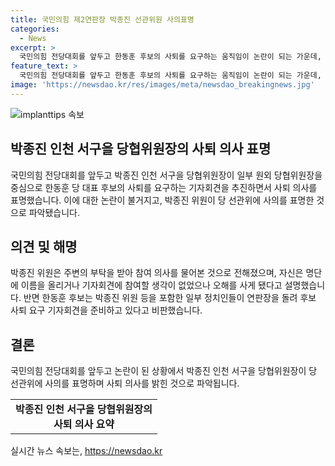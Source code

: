 ```yaml
---
title: 국민의힘 제2연판장 박종진 선관위원 사의표명
categories:
  - News
excerpt: >
  국민의힘 전당대회를 앞두고 한동훈 후보의 사퇴를 요구하는 움직임이 논란이 되는 가운데, 박종진 인천 서구을 당협위원장이 자신의 당 선거관리위원직 사의를 표명했습니다. 박종진 위원은 오해를 산 부분이 있어 책임을 지는 게 옳다며 거취를 선관위에 맡기겠다고 밝혔으며, 자신이 사퇴 의사를 밝힌 것으로 파악됐습니다. 이에 앞서 한동훈 후보는 이러한 움직임을 비판하며 논란을 불러일으켰습니다.
feature_text: >
  국민의힘 전당대회를 앞두고 한동훈 후보의 사퇴를 요구하는 움직임이 논란이 되는 가운데, 박종진 인천 서구을 당협위원장이 자신의 당 선거관리위원직 사의를 표명했습니다. 박종진 위원은 오해를 산 부분이 있어 책임을 지는 게 옳다며 거취를 선관위에 맡기겠다고 밝혔으며, 자신이 사퇴 의사를 밝힌 것으로 파악됐습니다. 이에 앞서 한동훈 후보는 이러한 움직임을 비판하며 논란을 불러일으켰습니다.
image: 'https://newsdao.kr/res/images/meta/newsdao_breakingnews.jpg'
---
```


<p><img src="https://newsdao.kr/res/images/meta/newsdao_breakingnews.jpg" alt="implanttips 속보" /></p>

<h2 data-ke-size="size26">박종진 인천 서구을 당협위원장의 사퇴 의사 표명</h2>

<p data-ke-size="size16">국민의힘 전당대회를 앞두고 박종진 인천 서구을 당협위원장이 일부 원외 당협위원장을 중심으로 한동훈 당 대표 후보의 사퇴를 요구하는 기자회견을 추진하면서 사퇴 의사를 표명했습니다. 이에 대한 논란이 불거지고, 박종진 위원이 당 선관위에 사의를 표명한 것으로 파악됐습니다. </p>

<h2 data-ke-size="size26">의견 및 해명</h2>

<p data-ke-size="size16">박종진 위원은 주변의 부탁을 받아 참여 의사를 물어본 것으로 전해졌으며, 자신은 명단에 이름을 올리거나 기자회견에 참여할 생각이 없었으나 오해를 사게 됐다고 설명했습니다. 반면 한동훈 후보는 박종진 위원 등을 포함한 일부 정치인들이 연판장을 돌려 후보 사퇴 요구 기자회견을 준비하고 있다고 비판했습니다.</p>

<h2 data-ke-size="size26">결론</h2>

<p data-ke-size="size16">국민의힘 전당대회를 앞두고 논란이 된 상황에서 박종진 인천 서구을 당협위원장이 당 선관위에 사의를 표명하며 사퇴 의사를 밝힌 것으로 파악됩니다.</p>

<table>
    <tr>
        <td style="text-align: center; height: 17px;"><b>박종진 인천 서구을 당협위원장의<br>
            사퇴 의사 요약</b></td>
    </tr>
</table>
실시간 뉴스 속보는, <a href="https://newsdao.kr" rel="dofollow">https://newsdao.kr</a>


